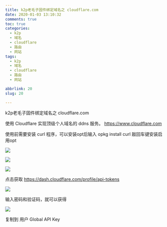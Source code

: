 ```yaml
---
title: k2p老毛子固件绑定域名之 cloudflare.com
date: 2020-01-03 13:10:32
comments: true
toc: true
categories:
  - k2p
  - 域名
  - cloudflare
  - 路由
  - 网站
tags:
  - k2p
  - 域名
  - cloudflare
  - 路由
  - 网站

abbrlink: 20
slug: 20

---
```



k2p老毛子固件绑定域名之 cloudflare.com


使用 Cloudflare 实现顶级个人域名的 ddns 服务。 https://www.cloudflare.com


使用前需要安装 curl 程序，可以安装opt后输入 opkg install curl 敲回车键安装启用opt
 <!-- more -->

![](https://cdn.jsdelivr.net/gh/waimao8/image@master/20200103134738.png)

![](https://cdn.jsdelivr.net/gh/waimao8/image@master/20200103134543.png)


![](https://cdn.jsdelivr.net/gh/waimao8/image@master/20200103132446.png)




点击获取
https://dash.cloudflare.com/profile/api-tokens

![](https://cdn.jsdelivr.net/gh/waimao8/image@master/20200103132545.png)

输入密码和验证码，就可以获得

![](https://cdn.jsdelivr.net/gh/waimao8/image@master/20200103132918.png)

复制到  用户 Global API Key